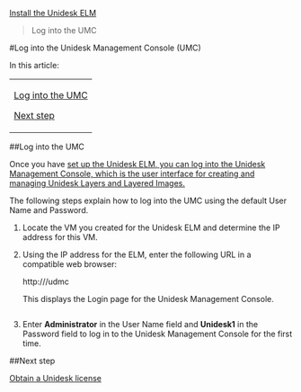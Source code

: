 [Install the Unidesk ELM](get_started_deploy_unidesk_elm_co4)
 > Log into the UMC
#Log into the Unidesk Management Console (UMC)
In this article:
<table>            <col></col>            <tbody>                <tr>                    <td>                        <p><a href="#Log"> Log into the UMC</a>                        </p>                        <p><a href="#Next"> Next step</a>                        </p>                    </td>                </tr>            </tbody>        </table>
##Log into the UMC<a name="Log"></a>
Once you have [set up the Unidesk ELM](get_started_deploy_unidesk_elm_co4)[, you can log into the Unidesk Management Console, which is the user interface for creating and managing Unidesk Layers and Layered Images.](get_started_deploy_unidesk_elm_co4)
The following steps explain how to log into the UMC using the default User Name and Password.  
<ol>            <li>                <p>Locate the VM you created for the Unidesk ELM and determine the IP address for this VM. </p>            </li>            <li>                <p>Using the IP address for the ELM, enter the following URL in a compatible web browser:</p>                <p>http://<i><ip_address_of new_vm></i>/udmc</p>                <p>This displays the Login page for the Unidesk Management Console.			</p>                <p><a href="Resources/Images/umc.png"><img></img></a>                </p>            </li>            <li>                <p>Enter <b>Administrator</b> in the User Name field and <b>Unidesk1</b> in the Password field to log in to the Unidesk Management Console for the first time.</p>            </li>        </ol>
##Next step<a name="Next"></a>
[Obtain a Unidesk license](get_started_license_co4)[        ](get_started_license_co4)
